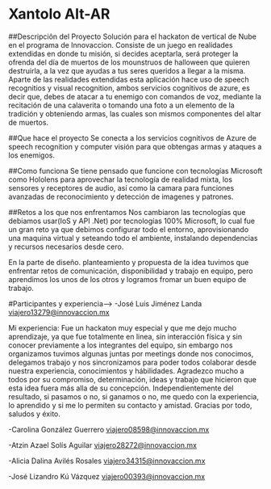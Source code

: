 # Xantolo Alt-AR

##Descripciôn del Proyecto
Solución para el hackaton de vertical de Nube en el programa de Innovaccion. Consiste de un juego en realidades extendidas en donde tu misión, si decides aceptarla, será proteger la ofrenda del día de muertos de los mounstruos de halloween que quieren destruirla, a la vez que ayudas a tus seres queridos a llegar a la misma. Aparte de las realidades extendidas esta aplicación hace uso de speech recognitios y visual recognition, ambos servicios cognitivos de azure, es decir que, debes de atacar a tu enemigo con comandos de voz, mediante la recitación de una calaverita o tomando una foto a un elemento de la tradición y obteniendo armas, las cuales son mismos componentes del altar de muertos.


##Que hace el proyecto
Se conecta a los servicios cognitivos de Azure de speech recognition y computer visión para que obtengas armas y ataques a los enemigos.

##Como funciona
Se tiene pensado que funcione con tecnologías Microsoft como Hololens para aprovechar la tecnología de realidad mixta, los sensores y receptores de audio, así como la camara para funciones avanzadas de reconocimiento y detección de imagenes y patrones.

##Retos a los que nos enfrentamos
Nos cambiaron las tecnologías que debiamos usar(IoS y API .Net) por tecnologías 100% Microsoft, lo cual fue un gran reto ya que debimos configurar todo el entorno, aprovisionando una maquina virtual y seteando todo el ambiente, instalando dependencias y recursos necesarios desde cero.

En la parte de diseño. planteamiento y propuesta de la idea tuvimos que enfrentar retos de comunicación, disponibilidad y trabajo en equipo, pero aprendimos los unos de los otros y logramos fromar un buen equipo de trabajo.


#Participantes y experiencia--> 
-José Luis Jiménez Landa
viajero13279@innovaccion.mx

Mi experiencia: Fue un hackaton muy especial y que me dejo mucho aprendizaje, ya que fue totalmente en linea, sin interacción física y sin conocer previamente a los integrantes del equipo, sin embargo nos organizamos tuvimos algunas juntas por meetings donde nos conocimos, delegamos trabajo y nos sincronizamos para poder todos colaborar desde nuestra experiencia, conocimientos y hábilidades. Agradezco mucho a todos por su compromiso, determinación, ideas y trabajo que hicieron que esta idea fuera más alla de su concepción. Independientemente del resultado, si pasamos o no, si ganamos o no, me quedo con la experiencia, lo aprendido y si me lo permiten su contacto y amistad. Gracias por todo, saludos y éxito.

-Carolina González Guerrero
viajero08598@innovaccion.mx

-Atzin Azael Solís Aguilar
viajero28272@innovaccion.mx

-Alicia Dalina Avilés Rosales
viajero34315@innovaccion.mx 

-José Lizandro Kú Vázquez
viajero00393@innovaccion.mx  

